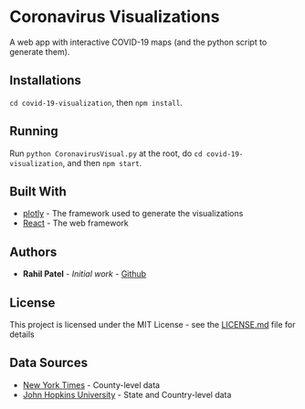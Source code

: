 # Coronavirus Visualizations

A web app with interactive COVID-19 maps (and the python script to generate them).

## Installations

`cd covid-19-visualization`, then `npm install`.

## Running

Run `python CoronavirusVisual.py` at the root, do `cd covid-19-visualization`, and then `npm start`.

## Built With

* [plotly](https://plotly.com/) - The framework used to generate the visualizations
* [React](https://reactjs.org/) - The web framework

## Authors

* **Rahil Patel** - *Initial work* - [Github](https://github.com/PatelRahil)

## License

This project is licensed under the MIT License - see the [LICENSE.md](LICENSE.md) file for details

## Data Sources

* [New York Times](https://github.com/nytimes/covid-19-data) - County-level data
* [John Hopkins University](https://github.com/datasets/covid-19) - State and Country-level data
